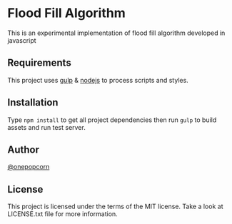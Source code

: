 # Flood Fill Algorithm
This is an experimental implementation of flood fill algorithm developed in javascript

## Requirements
This project uses [gulp](http://gulpjs.com/) & [nodejs](https://nodejs.org/) to process scripts and styles.

## Installation
Type `npm install` to get all project dependencies then run `gulp` to build assets and run test server.

## Author
[@onepopcorn](http://onepopcorn.com)

## License
This project is licensed under the terms of the MIT license. Take a look at LICENSE.txt file for more information.